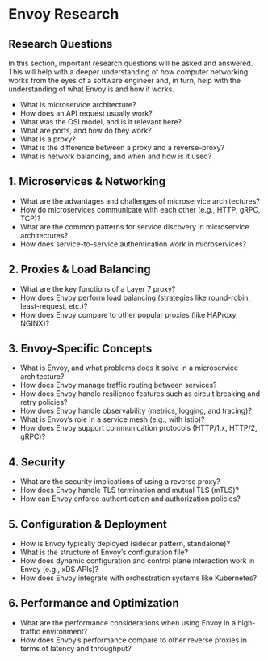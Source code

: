 # Envoy Research

## Research Questions
In this section, important research questions will be asked and answered. This will help with a deeper understanding of how computer networking works from the eyes of a software engineer and, in turn, help with the understanding of what Envoy is and how it works.

- What is microservice architecture?
- How does an API request usually work?
- What was the OSI model, and is it relevant here?
- What are ports, and how do they work?
- What is a proxy?
- What is the difference between a proxy and a reverse-proxy?
- What is network balancing, and when and how is it used?

## 1. Microservices & Networking
- What are the advantages and challenges of microservice architectures?
- How do microservices communicate with each other (e.g., HTTP, gRPC, TCP)?
- What are the common patterns for service discovery in microservice architectures?
- How does service-to-service authentication work in microservices?

## 2. Proxies & Load Balancing
- What are the key functions of a Layer 7 proxy?
- How does Envoy perform load balancing (strategies like round-robin, least-request, etc.)?
- How does Envoy compare to other popular proxies (like HAProxy, NGINX)?

## 3. Envoy-Specific Concepts
- What is Envoy, and what problems does it solve in a microservice architecture?
- How does Envoy manage traffic routing between services?
- How does Envoy handle resilience features such as circuit breaking and retry policies?
- How does Envoy handle observability (metrics, logging, and tracing)?
- What is Envoy’s role in a service mesh (e.g., with Istio)?
- How does Envoy support communication protocols (HTTP/1.x, HTTP/2, gRPC)?

## 4. Security
- What are the security implications of using a reverse proxy?
- How does Envoy handle TLS termination and mutual TLS (mTLS)?
- How can Envoy enforce authentication and authorization policies?

## 5. Configuration & Deployment
- How is Envoy typically deployed (sidecar pattern, standalone)?
- What is the structure of Envoy’s configuration file?
- How does dynamic configuration and control plane interaction work in Envoy (e.g., xDS APIs)?
- How does Envoy integrate with orchestration systems like Kubernetes?

## 6. Performance and Optimization
- What are the performance considerations when using Envoy in a high-traffic environment?
- How does Envoy’s performance compare to other reverse proxies in terms of latency and throughput?
